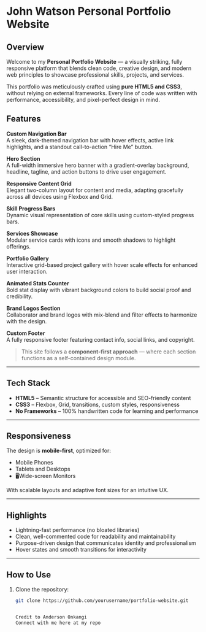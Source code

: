 #  John Watson Personal Portfolio Website

##  Overview

Welcome to my **Personal Portfolio Website** — a visually striking, fully responsive platform that blends clean code, creative design, and modern web principles to showcase professional skills, projects, and services.

This portfolio was meticulously crafted using **pure HTML5 and CSS3**, without relying on external frameworks. Every line of code was written with performance, accessibility, and pixel-perfect design in mind.

##  Features

**Custom Navigation Bar**  
A sleek, dark-themed navigation bar with hover effects, active link highlights, and a standout call-to-action “Hire Me” button.

 **Hero Section**  
A full-width immersive hero banner with a gradient-overlay background, headline, tagline, and action buttons to drive user engagement.

 **Responsive Content Grid**  
Elegant two-column layout for content and media, adapting gracefully across all devices using Flexbox and Grid.

 **Skill Progress Bars**  
Dynamic visual representation of core skills using custom-styled progress bars.

 **Services Showcase**  
Modular service cards with icons and smooth shadows to highlight offerings.

 **Portfolio Gallery**  
Interactive grid-based project gallery with hover scale effects for enhanced user interaction.

 **Animated Stats Counter**  
Bold stat display with vibrant background colors to build social proof and credibility.

 **Brand Logos Section**  
Collaborator and brand logos with mix-blend and filter effects to harmonize with the design.

 **Custom Footer**  
A fully responsive footer featuring contact info, social links, and copyright.

> This site follows a **component-first approach** — where each section functions as a self-contained design module.

---

##  Tech Stack

- **HTML5** – Semantic structure for accessible and SEO-friendly content
- **CSS3** – Flexbox, Grid, transitions, custom styles, responsiveness
- **No Frameworks** – 100% handwritten code for learning and performance

---

##  Responsiveness

The design is **mobile-first**, optimized for:

-  Mobile Phones
-  Tablets and Desktops
- 🖥Wide-screen Monitors

With scalable layouts and adaptive font sizes for an intuitive UX.

---

##  Highlights

-  Lightning-fast performance (no bloated libraries)
-  Clean, well-commented code for readability and maintainability
-  Purpose-driven design that communicates identity and professionalism
-  Hover states and smooth transitions for interactivity

---

## How to Use

1. Clone the repository:
   ```bash
   git clone https://github.com/yourusername/portfolio-website.git


   Credit to Anderson Onkangi
   Connect with me here at my repo
